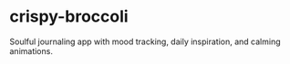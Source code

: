 # crispy-broccoli
Soulful journaling app with mood tracking, daily inspiration, and calming animations.
